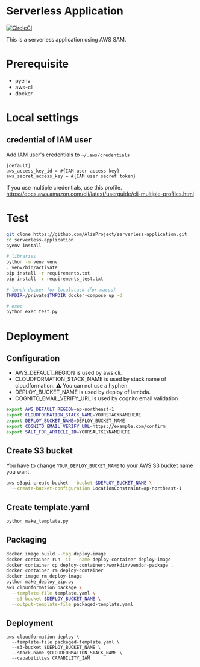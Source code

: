 # Serverless Application
[![CircleCI](https://circleci.com/gh/AlisProject/serverless-application.svg?style=svg)](https://circleci.com/gh/AlisProject/serverless-application)  

This is a serverless application using AWS SAM.

# Prerequisite
- pyenv
- aws-cli
- docker

# Local settings
## credential of IAM user
Add IAM user's credentials to `~/.aws/credentials`

```
[default]
aws_access_key_id = #{IAM user access key}
aws_secret_access_key = #{IAM user secret token}
```

If you use multiple credentials, use this profile.
https://docs.aws.amazon.com/cli/latest/userguide/cli-multiple-profiles.html

# Test
```bash
git clone https://github.com/AlisProject/serverless-application.git
cd serverless-application
pyenv install

# libraries
python -m venv venv
. venv/bin/activate
pip install -r requirements.txt
pip install -r requirements_test.txt

# lunch docker for localstack（for macos）
TMPDIR=/private$TMPDIR docker-compose up -d

# exec
python exec_test.py
```

# Deployment

## Configuration

* AWS_DEFAULT_REGION is used by aws cli.
* CLOUDFORMATION_STACK_NAME is used by stack name of cloudformation. ⚠ You can not use a hyphen.
* DEPLOY_BUCKET_NAME is used by deploy of lambda.
* COGNITO_EMAIL_VERIFY_URL is used by cognito email validation

```bash
export AWS_DEFAULT_REGION=ap-northeast-1
export CLOUDFORMATION_STACK_NAME=YOURSTACKNAMEHERE
export DEPLOY_BUCKET_NAME=DEPLOY_BUCKET_NAME
export COGNITO_EMAIL_VERIFY_URL=https://example.com/confirm
export SALT_FOR_ARTICLE_ID=YOURSALTKEYNAMEHERE
```

## Create S3 bucket

You have to change `YOUR_DEPLOY_BUCKET_NAME` to your AWS S3 bucket name you want.
```bash
aws s3api create-bucket --bucket $DEPLOY_BUCKET_NAME \
  --create-bucket-configuration LocationConstraint=ap-northeast-1
```

## Create template.yaml

```bash
python make_template.py
```

## Packaging

```bash
docker image build --tag deploy-image .
docker container run -it --name deploy-container deploy-image
docker container cp deploy-container:/workdir/vendor-package .
docker container rm deploy-container
docker image rm deploy-image
python make_deploy_zip.py
aws cloudformation package \
  --template-file template.yaml \
  --s3-bucket $DEPLOY_BUCKET_NAME \
  --output-template-file packaged-template.yaml
```

## Deployment

```
aws cloudformation deploy \
  --template-file packaged-template.yaml \
  --s3-bucket $DEPLOY_BUCKET_NAME \
  --stack-name $CLOUDFORMATION_STACK_NAME \
  --capabilities CAPABILITY_IAM
```
